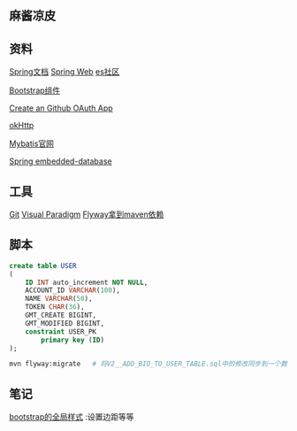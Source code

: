 ## 麻酱凉皮

## 资料
[Spring文档](https://spring.io/guides)
[Spring Web](https://spring.io/guides/gs/serving-web-content/)
[es社区](https://elasticsearch.cn/explore)

[Bootstrap组件](https://v3.bootcss.com/components/)

[Create an Github OAuth App](https://docs.github.com/en/developers/apps/building-oauth-apps/creating-an-oauth-app)

[okHttp](https://square.github.io/okhttp/)

[Mybatis官网](https://mybatis.org/mybatis-3/zh/getting-started.html)

[Spring embedded-database](https://docs.spring.io/spring-boot/docs/2.0.0.RC1/reference/htmlsingle/#boot-features-embedded-database-support)
## 工具
[Git](https://git-scm.com/download)
[Visual Paradigm](https://www.visual-paradigm.com)
[Flyway拿到maven依赖](https://flywaydb.org/documentation/getstarted/firststeps/maven)

## 脚本
```sql 
create table USER
(
	ID INT auto_increment NOT NULL,
	ACCOUNT_ID VARCHAR(100),
	NAME VARCHAR(50),
	TOKEN CHAR(36),
	GMT_CREATE BIGINT,
	GMT_MODIFIED BIGINT,
	constraint USER_PK
		primary key (ID)
);
```
```bash
mvn flyway:migrate   # 将V2__ADD_BIO_TO_USER_TABLE.sql中的修改同步到一个数据库中，多人合作比较方便

```

## 笔记
[bootstrap的全局样式](https://v3.bootcss.com/css/) :设置边距等等

